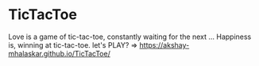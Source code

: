 # TicTacToe
Love is a game of tic-tac-toe, constantly waiting for the next ... Happiness is, winning at tic-tac-toe.
let's PLAY? =>  https://akshay-mhalaskar.github.io/TicTacToe/
